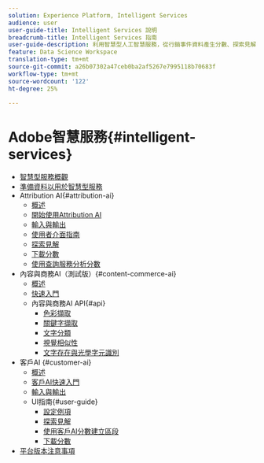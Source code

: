 ```yaml
---
solution: Experience Platform, Intelligent Services
audience: user
user-guide-title: Intelligent Services 說明
breadcrumb-title: Intelligent Services 指南
user-guide-description: 利用智慧型人工智慧服務，從行銷事件資料產生分數、探索見解並建立區段。
feature: Data Science Workspace
translation-type: tm+mt
source-git-commit: a26b07302a47ceb0ba2af5267e7995118b70683f
workflow-type: tm+mt
source-wordcount: '122'
ht-degree: 25%

---
```



# Adobe智慧服務{#intelligent-services}

- [智慧型服務概觀](home.md)
- [準備資料以用於智慧型服務](data-preparation.md)
- Attribution AI{#attribution-ai}
   - [概述](attribution-ai/overview.md)
   - [開始使用Attribution AI](attribution-ai/getting-started.md)
   - [輸入與輸出](attribution-ai/input-output.md)
   - [使用者介面指南](attribution-ai/user-guide.md)
   - [探索見解](attribution-ai/discover-insights.md)
   - [下載分數](attribution-ai/download-scores.md)
   - [使用查詢服務分析分數](attribution-ai/aai-query-service.md)
- 內容與商務AI（測試版）{#content-commerce-ai}
   - [概述](content-commerce-ai/overview.md)
   - [快速入門](content-commerce-ai/getting-started.md)
   - 內容與商務AI API{#api}
      - [色彩擷取](content-commerce-ai/api/color-extraction.md)
      - [關鍵字擷取](content-commerce-ai/api/keyword-extraction.md)
      - [文字分類](content-commerce-ai/api/text-classification.md)
      - [視覺相似性](content-commerce-ai/api/visual-similarity.md)
      - [文字存在與光學字元識別](content-commerce-ai/api/optical-character-recognition.md)
- 客戶AI {#customer-ai}
   - [概述](customer-ai/overview.md)
   - [客戶AI快速入門](customer-ai/getting-started.md)
   - [輸入與輸出](customer-ai/input-output.md)
   - UI指南{#user-guide}
      - [設定例項](customer-ai/user-guide/configure.md)
      - [探索見解](customer-ai/user-guide/discover-insights.md)
      - [使用客戶AI分數建立區段](customer-ai/user-guide/create-segment.md)
      - [下載分數](customer-ai/user-guide/download-scores.md)
- [平台版本注意事項](https://www.adobe.com/go/platform-release-notes-en)
